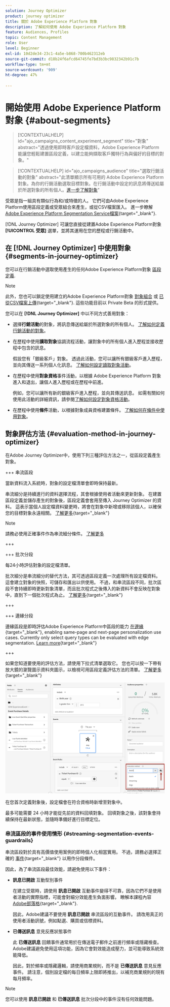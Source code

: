 ```yaml
---
solution: Journey Optimizer
product: journey optimizer
title: 關於 Adobe Experience Platform 對象
description: 了解如何使用 Adobe Experience Platform 對象
feature: Audiences, Profiles
topic: Content Management
role: User
level: Beginner
exl-id: 10d2de34-23c1-4a5e-b868-700b462312eb
source-git-commit: d18b24f6afcd64745fe7bd3b3bc9832342b91c7b
workflow-type: tm+mt
source-wordcount: '909'
ht-degree: 47%

---
```


# 開始使用 Adobe Experience Platform 對象 {#about-segments}

>[!CONTEXTUALHELP]
>id="ajo_campaigns_content_experiment_segment"
>title="對象"
>abstract="透過使用即時客戶設定檔資料，Adobe Experience Platform 能讓您輕鬆建置區段定義，以建立能夠擷取客戶獨特行為與偏好的目標的對象。"

>[!CONTEXTUALHELP]
>id="ajo_campaigns_audience"
>title="選取行銷活動的對象"
>abstract="此清單顯示所有可用的 Adobe Experience Platform 對象。為你的行銷活動選取目標對象。在行銷活動中設定的訊息將傳送給屬於所選對象的所有個人。[進一步了解對象](../audience/about-audiences.md)"

受眾是指一組具有類似行為和/或特徵的人。 它們可由Adobe Experience Platform使用區段定義或受眾組合來產生，或從CSV檔案匯入。 進一步瞭解 [Adobe Experience Platform Segmentation Service檔案](https://experienceleague.adobe.com/docs/experience-platform/segmentation/home.html?lang=zh-Hant){target="_blank"}.

[!DNL Journey Optimizer] 可讓您直接從建置Adobe Experience Platform對象 **[!UICONTROL 受眾]** 選單，並將其運用在您的歷程或行銷活動中。

## 在 [!DNL Journey Optimizer] 中使用對象 {#segments-in-journey-optimizer}

您可以在行銷活動中選取使用產生的任何Adobe Experience Platform對象 [區段定義](../audience/creating-a-segment-definition.md).

>[!NOTE]
>
>此外，您也可以鎖定使用建立的Adobe Experience Platform對象 [對象組合](../audience/get-started-audience-orchestration.md) 或 [已從CSV檔案上傳](https://experienceleague.adobe.com/docs/experience-platform/segmentation/ui/overview.html#import-audience){target="_blank"}. 這些功能目前以 Private Beta 的形式提供。


您可以在 **[!DNL Journey Optimizer]** 中以不同方式善用對象：

* 選擇&#x200B;**行銷活動**&#x200B;的對象，將訊息傳送給屬於所選對象的所有個人。 [了解如何定義行銷活動的對象](../campaigns/create-campaign.md#define-the-audience-audience)。

* 在歷程中使用&#x200B;**讀取對象**&#x200B;協調流程活動，讓對象中的所有個人進入歷程並接收歷程中包含的訊息。

  假設您有「銀級客戶」對象。 透過此活動，您可以讓所有銀級客戶進入歷程，並向其傳送一系列個人化訊息。 [了解如何設定讀取對象活動](../building-journeys/read-audience.md#configuring-segment-trigger-activity)。

* 在歷程中使用&#x200B;**對象資格**&#x200B;事件活動，以根據 Adobe Experience Platform 對象進入和退出，讓個人進入歷程或在歷程中前進。

  例如，您可以讓所有新的銀級客戶進入歷程，並向其傳送訊息。 如需有關如何使用此活動的詳細資訊，請參閱[了解如何設定對象資格活動](../building-journeys/audience-qualification-events.md)。

* 在歷程中使用&#x200B;**條件**&#x200B;活動，以根據對象成員資格建置條件。 [了解如何在條件中使用對象](../building-journeys/condition-activity.md#using-a-segment)。

## 對象評估方法 {#evaluation-method-in-journey-optimizer}

在Adobe Journey Optimizer中，使用下列三種評估方法之一，從區段定義產生對象。

+++ 串流區段

當新資料流入系統時，對象的設定檔清單會即時保持最新。

串流細分是持續進行的資料選擇流程，其會根據使用者活動來更新對象。 在建置區段定義並儲存產生的對象後，區段定義會套用至傳入 Journey Optimizer 的資料。 這表示當個人設定檔資料變更時，將會在對象中新增或移除該個人，以確保您的目標對象永遠相關。 [了解更多](https://experienceleague.adobe.com/docs/experience-platform/segmentation/ui/streaming-segmentation.html){target="_blank"}

>[!NOTE]
>
>請務必使用正確事件作為串流細分條件。 [了解更多](#streaming-segmentation-events-guardrails)

+++

+++ 批次分段

每24小時評估對象的設定檔清單。

批次細分是串流細分的替代方法，其可透過區段定義一次處理所有設定檔資料。 這會建立對象的快照，可儲存和匯出以供使用。 不過，和串流區段不同，批次區段不會持續即時更新對象清單，而且批次程式之後傳入的新資料不會反映在對象中，直到下一個批次程式為止。 [了解更多](https://experienceleague.adobe.com/docs/experience-platform/segmentation/home.html#batch){target="_blank"}

+++

+++ 邊緣分段

邊緣區段是即時評估Adobe Experience Platform中區段的能力 [在邊緣](https://experienceleague.adobe.com/docs/experience-platform/edge/home.html?lang=zh-Hant){target="_blank"}, enabling same-page and next-page personalization use cases. Currently only select query types can be evaluated with edge segmentation. [Learn more](https://experienceleague.adobe.com/docs/experience-platform/segmentation/ui/edge-segmentation.html#query-types){target="_blank"}

+++

如果您知道要使用的評估方法，請使用下拉式清單選取它。 您也可以按一下帶有放大鏡的瀏覽圖示資料夾圖示，以檢視可用區段定義評估方法的清單。 [了解更多](https://experienceleague.adobe.com/docs/experience-platform/segmentation/ui/segment-builder.html#segment-properties){target="_blank"}

![](assets/evaluation-methods.png)

<!--The determination between batch segmentation and streaming segmentation is made by the system for each audience, based on the complexity and the cost of evaluating the segment definition rule. You can view the evaluation method for each audience in the **[!UICONTROL Evaluation method]** column of the audience list.
    
![](assets/evaluation-method.png)

>[!NOTE]
>
>If the **[!UICONTROL Evaluation method]** column does not display, you  need to add it using configuration button on the top right of the list.-->

在您首次定義對象後，設定檔會在符合資格時新增至對象中。

最多可能需要 24 小時才能從先前的資料回填對象。 回填對象之後，該對象會持續保持在最新狀態，並隨時準備好進行目標定位。

### 串流區段的事件使用情形 {#streaming-segmentation-events-guardrails}

串流區段對於具有高價值使用案例的即時個人化相當實用。 不過，請務必選擇正確的 [事件](https://experienceleague.adobe.com/docs/experience-platform/segmentation/ui/segment-builder.html#events){target="_blank"} 以用作分段條件。

因此，為了串流區段最佳效能，請避免使用以下事件：

* **訊息已開啟** 互動型別事件

  在建立受眾時，請使用 **訊息已開啟** 互動事件變得不可靠，因為它們不是使用者活動的實際指標，可能會對細分效能產生負面影響。 瞭解本課程內容 [Adobe部落格](https://blog.adobe.com/en/publish/2021/06/24/what-apples-mail-privacy-protection-means-for-email-marketers){target="_blank"}.

  因此，Adobe建議不要使用 **訊息已開啟** 串流區段的互動事件。 請改用真正的使用者活動訊號，例如點選、購買或信標資料。

* **已傳送訊息** 意見反應狀態事件

  此 **已傳送訊息** 回饋事件通常用於在傳送電子郵件之前進行頻率或隱藏檢查。 Adobe建議避免使用這項功能，因為它會對效能造成壓力，並可能導致系統效能降低。

  因此，對於頻率或隱藏邏輯，請使用商業規則，而不是 **已傳送訊息** 意見反應事件。 請注意，個別設定檔的每日頻率上限即將推出，以補充商業規則的現有每月頻率。

>[!NOTE]
>
>您可以使用 **訊息已開啟** 和 **已傳送訊息** 批次分段中的事件沒有任何效能問題。

